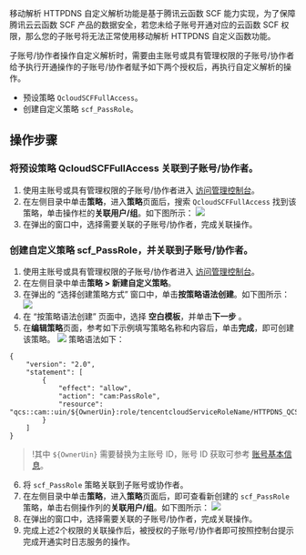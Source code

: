 移动解析 HTTPDNS 自定义解析功能是基于腾讯云函数 SCF 能力实现，为了保障腾讯云云函数 SCF 产品的数据安全，若您未给子账号开通对应的云函数 SCF 权限，那么您的子账号将无法正常使用移动解析 HTTPDNS 自定义函数功能。

子账号/协作者操作自定义解析时，需要由主账号或具有管理权限的子账号/协作者给予执行开通操作的子账号/协作者赋予如下两个授权后，再执行自定义解析的操作。

- 预设策略 `QcloudSCFFullAccess`。
- 创建自定义策略 `scf_PassRole`。

## 操作步骤

### 将预设策略 QcloudSCFFullAccess 关联到子账号/协作者。
1. 使用主账号或具有管理权限的子账号/协作者进入 [访问管理控制台](https://console.cloud.tencent.com/cam/policy)。
2. 在左侧目录中单击**策略**，进入**策略**页面后，搜索 `QcloudSCFFullAccess` 找到该策略，单击操作栏的**关联用户/组**。如下图所示：
![](https://qcloudimg.tencent-cloud.cn/raw/5cf35c45960fb1d2884baf6305654a0f.png)
3. 在弹出的窗口中，选择需要关联的子账号/协作者，完成关联操作。


### 创建自定义策略 scf_PassRole，并关联到子账号/协作者。
1. 使用主账号或具有管理权限的子账号/协作者进入 [访问管理控制台](https://console.cloud.tencent.com/cam/policy)。
2. 在左侧目录中单击**策略 > 新建自定义策略**。
3. 在弹出的 “选择创建策略方式” 窗口中，单击**按策略语法创建**。如下图所示：
 ![](https://main.qcloudimg.com/raw/6f0fdccf62ad2c4fb4b847633f93924d.png)
4. 在 “按策略语法创建” 页面中，选择 **空白模板**，并单击**下一步** 。
5. 在**编辑策略**页面，参考如下示例填写策略名称和内容后，单击**完成**，即可创建该策略。
![](https://qcloudimg.tencent-cloud.cn/raw/1ad7118d742cac418616e6448c39773b.png)
      策略语法如下：
```
{
    "version": "2.0",
    "statement": [
        {
            "effect": "allow",
            "action": "cam:PassRole",
            "resource": "qcs::cam::uin/${OwnerUin}:role/tencentcloudServiceRoleName/HTTPDNS_QCSLinkedRoleInCustomdns"
        }
    ]
}
```
>!其中 `${OwnerUin}` 需要替换为主账号 ID，账号 ID 获取可参考 [账号基本信息](https://cloud.tencent.com/document/product/378/11245)。
>
6. 将 `scf_PassRole` 策略关联到子账号或协作者。
7. 在左侧目录中单击**策略**，进入**策略**页面后，即可查看新创建的 `scf_PassRole` 策略，单击右侧操作列的**关联用户/组**。如下图所示：
![](https://qcloudimg.tencent-cloud.cn/raw/8180ba5e0f825223742bf6adb6b95d05.png)
8. 在弹出的窗口中，选择需要关联的子账号/协作者，完成关联操作。
9. 完成上述2个权限的关联操作后，被授权的子账号/协作者即可按照控制台提示完成开通实时日志服务的操作。

